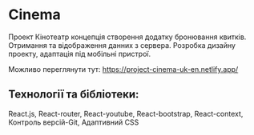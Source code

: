 # Cinema
Проект Кінотеатр концепція створення додатку бронювання квитків.
Отримання та відображення данних з сервера.
Розробка дизайну проекту, адаптація під мобільні пристрої.

Можливо переглянути тут: https://project-cinema-uk-en.netlify.app/

## Технології та бібліотеки:
React.js, React-router, React-youtube, React-bootstrap, React-context,
Контроль версій-Git, Адаптивний CSS
